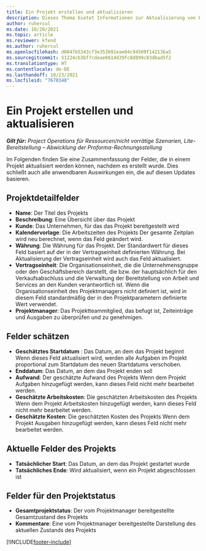 ```yaml
---
title: Ein Projekt erstellen und aktualisieren
description: Dieses Thema bietet Informationen zur Aktualisierung von Projekten in Project Operations.
author: ruhercul
ms.date: 10/20/2021
ms.topic: article
ms.reviewer: kfend
ms.author: ruhercul
ms.openlocfilehash: d0847b5343cf3e353b91eae04c94509f14213ba5
ms.sourcegitcommit: 51224cb3bf7cdeae6614d39fc8d899c83dbad5f2
ms.translationtype: HT
ms.contentlocale: de-DE
ms.lasthandoff: 10/23/2021
ms.locfileid: "7678348"
---
```

# <a name="create-and-update-a-project"></a>Ein Projekt erstellen und aktualisieren

_**Gilt für:** Project Operations für Ressourcen/nicht vorrätige Szenarien, Lite-Bereitstellung – Abwicklung der Proforma-Rechnungsstellung_

Im Folgenden finden Sie eine Zusammenfassung der Felder, die in einem Projekt aktualisiert werden können, nachdem es erstellt wurde. Dies schließt auch alle anwendbaren Auswirkungen ein, die auf diesen Updates basieren.

## <a name="project-detail-fields"></a>Projektdetailfelder

- **Name**: Der Titel des Projekts
- **Beschreibung**: Eine Übersicht über das Projekt
- **Kunde**: Das Unternehmen, für das das Projekt bereitgestellt wird
- **Kalendervorlage**: Die Arbeitszeiten des Projekts Der gesamte Zeitplan wird neu berechnet, wenn das Feld geändert wird.
- **Währung**: Die Währung für das Projekt. Der Standardwert für dieses Feld basiert auf der in der Vertragseinheit definierten Währung. Bei Aktualisierung der Vertragseinheit wird auch das Feld aktualisiert.
- **Vertragseinheit**: Die Organisationseinheit, die die Unternehmensgruppe oder den Geschäftsbereich darstellt, die bzw. der hauptsächlich für den Verkaufsabschluss und die Verwaltung der Bereitstellung von Arbeit und Services an den Kunden verantwortlich ist.  Wenn die Organisationseinheit des Projektmanagers nicht definiert ist, wird in diesem Feld standardmäßig der in den Projektparametern definierte Wert verwendet.
- **Projektmanager**: Das Projektteammitglied, das befugt ist, Zeiteinträge und Ausgaben zu überprüfen und zu genehmigen.

## <a name="estimate-fields"></a>Felder schätzen

- **Geschätztes Startdatum** : Das Datum, an dem das Projekt beginnt Wenn dieses Feld aktualisiert wird, werden alle Aufgaben im Projekt proportional zum Startdatum des neuen Startdatums verschoben.
- **Enddatum**: Das Datum, an dem das Projekt enden soll
- **Aufwand**: Der geschätzte Aufwand des Projekts Wenn dem Projekt Aufgaben hinzugefügt werden, kann dieses Feld nicht mehr bearbeitet werden.
- **Geschätzte Arbeitskosten**: Die geschätzten Arbeitskosten des Projekts Wenn dem Projekt Arbeitskosten hinzugefügt werden, kann dieses Feld nicht mehr bearbeitet werden.
- **Geschätzte Kosten**: Die geschätzten Kosten des Projekts Wenn dem Projekt Ausgaben hinzugefügt werden, kann dieses Feld nicht mehr bearbeitet werden.

## <a name="project-actual-fields"></a>Aktuelle Felder des Projekts
- **Tatsächlicher Start**: Das Datum, an dem das Projekt gestartet wurde
- **Tatsächliches Ende**: Wird aktualisiert, wenn ein Projekt abgeschlossen ist

## <a name="project-status-fields"></a>Felder für den Projektstatus

- **Gesamtprojektstatus**: Der vom Projektmanager bereitgestellte Gesamtzustand des Projekts
- **Kommentare**: Eine vom Projektmanager bereitgestellte Darstellung des aktuellen Zustands des Projekts



[!INCLUDE[footer-include](../includes/footer-banner.md)]
